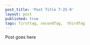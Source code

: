 ```yaml
---
post_title: 'Post Title 7-25-9'
layout: post
published: true
tags: firsttag, secondTag,  thirdTag
---
```

Post goes here
